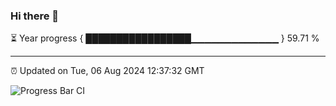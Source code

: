 ### Hi there 👋

⏳ Year progress { █████████████████▁▁▁▁▁▁▁▁▁▁▁▁▁ } 59.71 %

---

⏰ Updated on Tue, 06 Aug 2024 12:37:32 GMT

![Progress Bar CI](https://github.com/ZhaoGui/ZhaoGui/workflows/Progress%20Bar%20CI/badge.svg)
